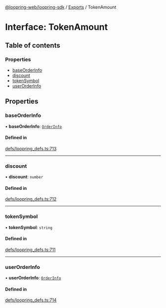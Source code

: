 [@loopring-web/loopring-sdk](../README.md) / [Exports](../modules.md) / TokenAmount

# Interface: TokenAmount

## Table of contents

### Properties

- [baseOrderInfo](TokenAmount.md#baseorderinfo)
- [discount](TokenAmount.md#discount)
- [tokenSymbol](TokenAmount.md#tokensymbol)
- [userOrderInfo](TokenAmount.md#userorderinfo)

## Properties

### baseOrderInfo

• **baseOrderInfo**: [`OrderInfo`](OrderInfo.md)

#### Defined in

[defs/loopring_defs.ts:713](https://github.com/Loopring/loopring_sdk/blob/02976c9/src/defs/loopring_defs.ts#L713)

___

### discount

• **discount**: `number`

#### Defined in

[defs/loopring_defs.ts:712](https://github.com/Loopring/loopring_sdk/blob/02976c9/src/defs/loopring_defs.ts#L712)

___

### tokenSymbol

• **tokenSymbol**: `string`

#### Defined in

[defs/loopring_defs.ts:711](https://github.com/Loopring/loopring_sdk/blob/02976c9/src/defs/loopring_defs.ts#L711)

___

### userOrderInfo

• **userOrderInfo**: [`OrderInfo`](OrderInfo.md)

#### Defined in

[defs/loopring_defs.ts:714](https://github.com/Loopring/loopring_sdk/blob/02976c9/src/defs/loopring_defs.ts#L714)
